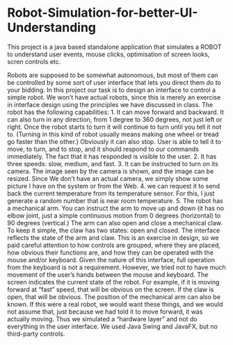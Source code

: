 # Robot-Simulation-for-better-UI-Understanding
This project is a java based standalone application that simulates a ROBOT to understand user events, mouse clicks, optimisation of screen looks, scren controls etc.

Robots are supposed to be somewhat autonomous, but most of them can be controlled by some sort of user interface that lets you direct them do to your bidding. In this project our task is to design an interface to control a simple robot. We won’t have actual robots, since this is merely an exercise in interface design using the principles we have discussed in class. The robot has the following capabilities: 1. It can move forward and backward. It can also turn in any direction, from 1 degree to 360 degrees, not just left or right. Once the robot starts to turn it will continue to turn until you tell it not to. (Turning in this kind of robot usually means making one wheel or tread go faster than the other.) Obviously it can also stop. User is able to tell it to move, to turn, and to stop, and it should respond to our commands immediately. The fact that it has responded is visible to the user. 2. It has three speeds: slow, medium, and fast.
3. It can be instructed to turn on its camera. The image seen by the camera is shown, and the image can be resized. Since We don’t have an actual camera, we simply show some picture I have on the system or from the Web.
4. we can request it to send back the current temperature from its temperature sensor. For this, I just generate a random number that is near room temperature. 5. The robot has a mechanical arm. You can instruct the arm to move up and down (it has no elbow joint, just a simple continuous motion from 0 degrees (horizontal) to 90 degrees (vertical.) The arm can also open and close a mechanical claw. To keep it simple, the claw has two states: open and closed. The interface reflects the state of the arm and claw. This is an exercise in design, so we paid careful attention to how controls are grouped, where they are placed, how obvious their functions are, and how they can be operated with the mouse and/or keyboard. Given the nature of this interface, full operation from the keyboard is not a requirement. However, we tried not to have much movement of the user’s hands between the mouse and keyboard.
The screen indicates the current state of the robot. For example, if it is moving forward at “fast” speed, that will be obvious on the screen. If the claw is open, that will be obvious. The position of the mechanical arm can also be known. If this were a real robot, we would want these things, and we would not assume that, just because we had told it to move forward, it was actually moving. Thus we simulated a “hardware layer” and not do everything in the user interface. We used Java Swing and JavaFX, but no third-party controls.
